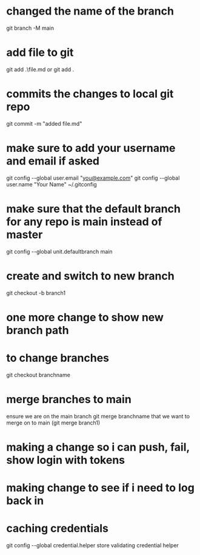 # changed the name of the branch
git branch -M main

# add file to git 
git add .\file.md or git add . 

# commits the changes to local git repo
git commit -m "added file.md"

# make sure to add your username and email if asked
git config --global user.email "you@example.com"
git config --global user.name "Your Name"
~/.gitconfig

# make sure that the default branch for any repo is main instead of master
git config --global unit.defaultbranch main

# create and switch to new branch
git checkout -b branch1

# one more change to show new branch path

# to change branches
git checkout branchname

# merge branches to main
ensure we are on the main branch
git merge branchname that we want to merge on to main
(git merge branch1)

# making a change so i can push, fail, show login with tokens

# making change to see if i need to log back in

# caching credentials
git config --global credential.helper store
validating credential helper
